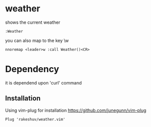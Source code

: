 # weather
shows the current weather
```vim
:Weather
```
	
you can also map to the key \w
```vim
nnoremap <leader>w :call Weather()<CR>
```
	
# Dependency
it is dependend upon 'curl' command
	
## Installation
Using vim-plug for installation https://github.com/junegunn/vim-plug
```vim
Plug 'rakeshuv/weather.vim'
```
